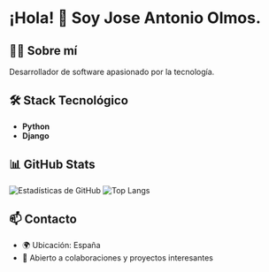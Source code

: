 # ¡Hola! 👋 Soy Jose Antonio Olmos.

## 👨‍💻 Sobre mí
Desarrollador de software apasionado por la tecnología.

## 🛠️ Stack Tecnológico
- **Python**
- **Django**



## 📊 GitHub Stats
![Estadísticas de GitHub](https://github-readme-stats.vercel.app/api?username=Jaolmos&show_icons=true&theme=dark&locale=es)
![Top Langs](https://github-readme-stats.vercel.app/api/top-langs/?username=Jaolmos&layout=compact&theme=dark&locale=es)

## 📫 Contacto
- 🌍 Ubicación: España
- 💼 Abierto a colaboraciones y proyectos interesantes
